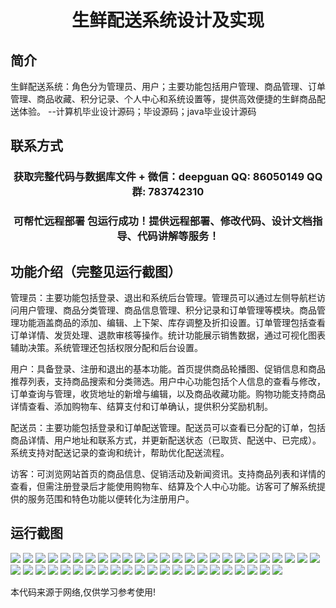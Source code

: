 <p><h1 align="center">生鲜配送系统设计及实现</h1></p>

## 简介
生鲜配送系统：角色分为管理员、用户；主要功能包括用户管理、商品管理、订单管理、商品收藏、积分记录、个人中心和系统设置等，提供高效便捷的生鲜商品配送体验。    --计算机毕业设计源码；毕设源码；java毕业设计源码


## 联系方式
<p><h3 align="center">获取完整代码与数据库文件 + 微信：deepguan QQ: 86050149 QQ群: 783742310</h3></p>
<p><h3 align="center">可帮忙远程部署 包运行成功！提供远程部署、修改代码、设计文档指导、代码讲解等服务！</h3></p>

## 功能介绍（完整见运行截图）
管理员：主要功能包括登录、退出和系统后台管理。管理员可以通过左侧导航栏访问用户管理、商品分类管理、商品信息管理、积分记录和订单管理等模块。商品管理功能涵盖商品的添加、编辑、上下架、库存调整及折扣设置。订单管理包括查看订单详情、发货处理、退款审核等操作。统计功能展示销售数据，通过可视化图表辅助决策。系统管理还包括权限分配和后台设置。

用户：具备登录、注册和退出的基本功能。首页提供商品轮播图、促销信息和商品推荐列表，支持商品搜索和分类筛选。用户中心功能包括个人信息的查看与修改，订单查询与管理，收货地址的新增与编辑，以及商品收藏功能。购物功能支持商品详情查看、添加购物车、结算支付和订单确认，提供积分奖励机制。

配送员：主要功能包括登录和订单配送管理。配送员可以查看已分配的订单，包括商品详情、用户地址和联系方式，并更新配送状态（已取货、配送中、已完成）。系统支持对配送记录的查询和统计，帮助优化配送流程。

访客：可浏览网站首页的商品信息、促销活动及新闻资讯。支持商品列表和详情的查看，但需注册登录后才能使用购物车、结算及个人中心功能。访客可了解系统提供的服务范围和特色功能以便转化为注册用户。


## 运行截图
![](https://bs-1329754181.cos.ap-shanghai.myqcloud.com/ssm/FreshDeliverySystem/img/001.jpg)
![](https://bs-1329754181.cos.ap-shanghai.myqcloud.com/ssm/FreshDeliverySystem/img/002.jpg)
![](https://bs-1329754181.cos.ap-shanghai.myqcloud.com/ssm/FreshDeliverySystem/img/003.jpg)
![](https://bs-1329754181.cos.ap-shanghai.myqcloud.com/ssm/FreshDeliverySystem/img/004.jpg)
![](https://bs-1329754181.cos.ap-shanghai.myqcloud.com/ssm/FreshDeliverySystem/img/005.jpg)
![](https://bs-1329754181.cos.ap-shanghai.myqcloud.com/ssm/FreshDeliverySystem/img/006.jpg)
![](https://bs-1329754181.cos.ap-shanghai.myqcloud.com/ssm/FreshDeliverySystem/img/007.jpg)
![](https://bs-1329754181.cos.ap-shanghai.myqcloud.com/ssm/FreshDeliverySystem/img/008.jpg)
![](https://bs-1329754181.cos.ap-shanghai.myqcloud.com/ssm/FreshDeliverySystem/img/009.jpg)
![](https://bs-1329754181.cos.ap-shanghai.myqcloud.com/ssm/FreshDeliverySystem/img/010.jpg)
![](https://bs-1329754181.cos.ap-shanghai.myqcloud.com/ssm/FreshDeliverySystem/img/011.jpg)
![](https://bs-1329754181.cos.ap-shanghai.myqcloud.com/ssm/FreshDeliverySystem/img/012.jpg)
![](https://bs-1329754181.cos.ap-shanghai.myqcloud.com/ssm/FreshDeliverySystem/img/013.jpg)
![](https://bs-1329754181.cos.ap-shanghai.myqcloud.com/ssm/FreshDeliverySystem/img/014.jpg)
![](https://bs-1329754181.cos.ap-shanghai.myqcloud.com/ssm/FreshDeliverySystem/img/015.jpg)
![](https://bs-1329754181.cos.ap-shanghai.myqcloud.com/ssm/FreshDeliverySystem/img/016.jpg)
![](https://bs-1329754181.cos.ap-shanghai.myqcloud.com/ssm/FreshDeliverySystem/img/017.jpg)
![](https://bs-1329754181.cos.ap-shanghai.myqcloud.com/ssm/FreshDeliverySystem/img/018.jpg)
![](https://bs-1329754181.cos.ap-shanghai.myqcloud.com/ssm/FreshDeliverySystem/img/019.jpg)
![](https://bs-1329754181.cos.ap-shanghai.myqcloud.com/ssm/FreshDeliverySystem/img/020.jpg)
![](https://bs-1329754181.cos.ap-shanghai.myqcloud.com/ssm/FreshDeliverySystem/img/021.jpg)
![](https://bs-1329754181.cos.ap-shanghai.myqcloud.com/ssm/FreshDeliverySystem/img/022.jpg)
![](https://bs-1329754181.cos.ap-shanghai.myqcloud.com/ssm/FreshDeliverySystem/img/023.jpg)
![](https://bs-1329754181.cos.ap-shanghai.myqcloud.com/ssm/FreshDeliverySystem/img/024.jpg)
![](https://bs-1329754181.cos.ap-shanghai.myqcloud.com/ssm/FreshDeliverySystem/img/025.jpg)
![](https://bs-1329754181.cos.ap-shanghai.myqcloud.com/ssm/FreshDeliverySystem/img/026.jpg)
![](https://bs-1329754181.cos.ap-shanghai.myqcloud.com/ssm/FreshDeliverySystem/img/027.jpg)
![](https://bs-1329754181.cos.ap-shanghai.myqcloud.com/ssm/FreshDeliverySystem/img/028.jpg)
![](https://bs-1329754181.cos.ap-shanghai.myqcloud.com/ssm/FreshDeliverySystem/img/029.jpg)
![](https://bs-1329754181.cos.ap-shanghai.myqcloud.com/ssm/FreshDeliverySystem/img/030.jpg)
![](https://bs-1329754181.cos.ap-shanghai.myqcloud.com/ssm/FreshDeliverySystem/img/031.jpg)
![](https://bs-1329754181.cos.ap-shanghai.myqcloud.com/ssm/FreshDeliverySystem/img/032.jpg)
![](https://bs-1329754181.cos.ap-shanghai.myqcloud.com/ssm/FreshDeliverySystem/img/033.jpg)
![](https://bs-1329754181.cos.ap-shanghai.myqcloud.com/ssm/FreshDeliverySystem/img/034.jpg)
![](https://bs-1329754181.cos.ap-shanghai.myqcloud.com/ssm/FreshDeliverySystem/img/035.jpg)
![](https://bs-1329754181.cos.ap-shanghai.myqcloud.com/ssm/FreshDeliverySystem/img/036.jpg)
![](https://bs-1329754181.cos.ap-shanghai.myqcloud.com/ssm/FreshDeliverySystem/img/037.jpg)
![](https://bs-1329754181.cos.ap-shanghai.myqcloud.com/ssm/FreshDeliverySystem/img/038.jpg)
![](https://bs-1329754181.cos.ap-shanghai.myqcloud.com/ssm/FreshDeliverySystem/img/039.jpg)
![](https://bs-1329754181.cos.ap-shanghai.myqcloud.com/ssm/FreshDeliverySystem/img/040.jpg)
![](https://bs-1329754181.cos.ap-shanghai.myqcloud.com/ssm/FreshDeliverySystem/img/041.jpg)
![](https://bs-1329754181.cos.ap-shanghai.myqcloud.com/ssm/FreshDeliverySystem/img/042.jpg)
![](https://bs-1329754181.cos.ap-shanghai.myqcloud.com/ssm/FreshDeliverySystem/img/043.jpg)
![](https://bs-1329754181.cos.ap-shanghai.myqcloud.com/ssm/FreshDeliverySystem/img/044.jpg)
![](https://bs-1329754181.cos.ap-shanghai.myqcloud.com/ssm/FreshDeliverySystem/img/045.jpg)
![](https://bs-1329754181.cos.ap-shanghai.myqcloud.com/ssm/FreshDeliverySystem/img/046.jpg)
![](https://bs-1329754181.cos.ap-shanghai.myqcloud.com/ssm/FreshDeliverySystem/img/047.jpg)

<p>本代码来源于网络,仅供学习参考使用!</p>

